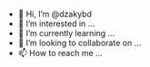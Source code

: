- 👋 Hi, I’m @dzakybd
- 👀 I’m interested in ...
- 🌱 I’m currently learning ...
- 💞️ I’m looking to collaborate on ...
- 📫 How to reach me ...

<!---
dzakybd/dzakybd is a ✨ special ✨ repository because its `README.md` (this file) appears on your GitHub profile.
You can click the Preview link to take a look at your changes.
--->
